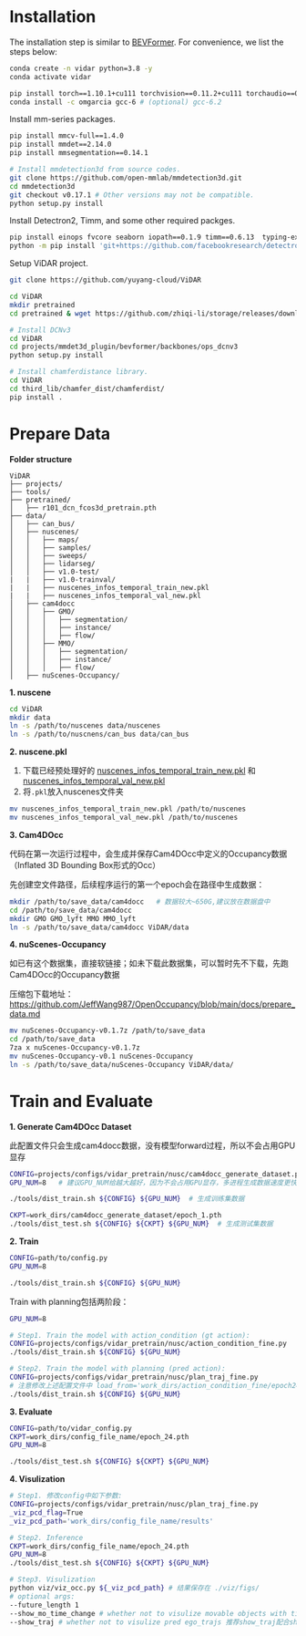 # Installation

The installation step is similar to [BEVFormer](https://github.com/fundamentalvision/BEVFormer/blob/master/docs/install.md).
For convenience, we list the steps below:
```bash
conda create -n vidar python=3.8 -y
conda activate vidar

pip install torch==1.10.1+cu111 torchvision==0.11.2+cu111 torchaudio==0.10.1 -f https://download.pytorch.org/whl/cu111/torch_stable.html
conda install -c omgarcia gcc-6 # (optional) gcc-6.2
```

Install mm-series packages.
```bash
pip install mmcv-full==1.4.0
pip install mmdet==2.14.0
pip install mmsegmentation==0.14.1

# Install mmdetection3d from source codes.
git clone https://github.com/open-mmlab/mmdetection3d.git
cd mmdetection3d
git checkout v0.17.1 # Other versions may not be compatible.
python setup.py install
```

Install Detectron2, Timm, and some other required packges.
```bash
pip install einops fvcore seaborn iopath==0.1.9 timm==0.6.13  typing-extensions==4.5.0 pylint ipython==8.12  numpy==1.19.5 matplotlib==3.5.2 numba==0.48.0 pandas==1.4.4 scikit-image==0.19.3 setuptools==59.5.0 casadi==3.5.5 pytorch-lightning==1.2.5 # 注意此处有些额外的包需要安装
python -m pip install 'git+https://github.com/facebookresearch/detectron2.git'
```

Setup ViDAR project.
```bash
git clone https://github.com/yuyang-cloud/ViDAR

cd ViDAR
mkdir pretrained
cd pretrained & wget https://github.com/zhiqi-li/storage/releases/download/v1.0/r101_dcn_fcos3d_pretrain.pth

# Install DCNv3
cd ViDAR
cd projects/mmdet3d_plugin/bevformer/backbones/ops_dcnv3
python setup.py install

# Install chamferdistance library.
cd ViDAR
cd third_lib/chamfer_dist/chamferdist/
pip install .
```


# Prepare Data

**Folder structure**
```
ViDAR
├── projects/
├── tools/
├── pretrained/
│   ├── r101_dcn_fcos3d_pretrain.pth
├── data/
│   ├── can_bus/
│   ├── nuscenes/
│   │   ├── maps/
│   │   ├── samples/
│   │   ├── sweeps/
│   │   ├── lidarseg/
│   │   ├── v1.0-test/
|   |   ├── v1.0-trainval/
|   |   ├── nuscenes_infos_temporal_train_new.pkl
|   |   ├── nuscenes_infos_temporal_val_new.pkl
│   ├── cam4docc
│   │   ├── GMO/
│   │   │   ├── segmentation/
│   │   │   ├── instance/
│   │   │   ├── flow/
│   │   ├── MMO/
│   │   │   ├── segmentation/
│   │   │   ├── instance/
│   │   │   ├── flow/
│   ├── nuScenes-Occupancy/
```

**1. nuscene**
```bash
cd ViDAR
mkdir data
ln -s /path/to/nuscenes data/nuscenes
ln -s /path/to/nuscnens/can_bus data/can_bus
```

**2. nuscene.pkl**

1) 下载已经预处理好的 [nuscenes_infos_temporal_train_new.pkl](https://github.com/yuyang-cloud/ViDAR/releases/tag/nuscenes_infos_temporal_train_new.pkl) 和 [nuscenes_infos_temporal_val_new.pkl](https://github.com/yuyang-cloud/ViDAR/releases/tag/nuscenes_infos_temporal_val_new.pkl)
2) 将```.pkl```放入nuscenes文件夹

```bash
mv nuscenes_infos_temporal_train_new.pkl /path/to/nuscenes
mv nuscenes_infos_temporal_val_new.pkl /path/to/nuscenes
```

**3. Cam4DOcc**

代码在第一次运行过程中，会生成并保存Cam4DOcc中定义的Occupancy数据（Inflated 3D Bounding Box形式的Occ）

先创建空文件路径，后续程序运行的第一个epoch会在路径中生成数据：
```bash
mkdir /path/to/save_data/cam4docc   # 数据较大~650G,建议放在数据盘中
cd /path/to/save_data/cam4docc
mkdir GMO GMO_lyft MMO MMO_lyft
ln -s /path/to/save_data/cam4docc ViDAR/data
```

**4. nuScenes-Occupancy**

如已有这个数据集，直接软链接；如未下载此数据集，可以暂时先不下载，先跑Cam4DOcc的Occupancy数据

压缩包下载地址：
https://github.com/JeffWang987/OpenOccupancy/blob/main/docs/prepare_data.md

```bash
mv nuScenes-Occupancy-v0.1.7z /path/to/save_data
cd /path/to/save_data
7za x nuScenes-Occupancy-v0.1.7z
mv nuScenes-Occupancy-v0.1 nuScenes-Occupancy
ln -s /path/to/save_data/nuScenes-Occupancy ViDAR/data/
```




# Train and Evaluate

**1. Generate Cam4DOcc Dataset**

此配置文件只会生成cam4docc数据，没有模型forward过程，所以不会占用GPU显存

```bash
CONFIG=projects/configs/vidar_pretrain/nusc/cam4docc_generate_dataset.py
GPU_NUM=8   # 建议GPU_NUM给越大越好，因为不会占用GPU显存，多进程生成数据速度更快；8卡约1~2天

./tools/dist_train.sh ${CONFIG} ${GPU_NUM}  # 生成训练集数据

CKPT=work_dirs/cam4docc_generate_dataset/epoch_1.pth
./tools/dist_test.sh ${CONFIG} ${CKPT} ${GPU_NUM}  # 生成测试集数据
```


**2. Train**

```bash
CONFIG=path/to/config.py
GPU_NUM=8

./tools/dist_train.sh ${CONFIG} ${GPU_NUM}
```

Train with planning包括两阶段：
```bash
GPU_NUM=8

# Step1. Train the model with action_condition (gt action):
CONFIG=projects/configs/vidar_pretrain/nusc/action_condition_fine.py
./tools/dist_train.sh ${CONFIG} ${GPU_NUM}

# Step2. Train the model with planning (pred action):
CONFIG=projects/configs/vidar_pretrain/nusc/plan_traj_fine.py
# 注意修改上述配置文件中 load_from='work_dirs/action_condition_fine/epoch24.pth'为Step1的预训练权重
./tools/dist_train.sh ${CONFIG} ${GPU_NUM}
```

**3. Evaluate**

```bash
CONFIG=path/to/vidar_config.py
CKPT=work_dirs/config_file_name/epoch_24.pth
GPU_NUM=8

./tools/dist_test.sh ${CONFIG} ${CKPT} ${GPU_NUM}
```

**4. Visulization**

```bash
# Step1. 修改config中如下参数:
CONFIG=projects/configs/vidar_pretrain/nusc/plan_traj_fine.py
_viz_pcd_flag=True
_viz_pcd_path='work_dirs/config_file_name/results'

# Step2. Inference
CKPT=work_dirs/config_file_name/epoch_24.pth
GPU_NUM=8
./tools/dist_test.sh ${CONFIG} ${CKPT} ${GPU_NUM}

# Step3. Visulization
python viz/viz_occ.py ${_viz_pcd_path} # 结果保存在 ./viz/figs/
# optional args:
--future_length 1 
--show_mo_time_change # whether not to visulize movable objects with time_change colors
--show_traj # whether not to visulize pred ego_trajs 推荐show_traj配合show_mo_time_change使用，并将future_length调到3及以上
```